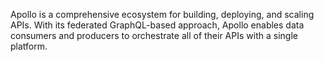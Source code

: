 Apollo is a comprehensive ecosystem for building, deploying, and scaling APIs. With its federated GraphQL-based approach, Apollo enables data consumers and producers to orchestrate all of their APIs with a single platform.
